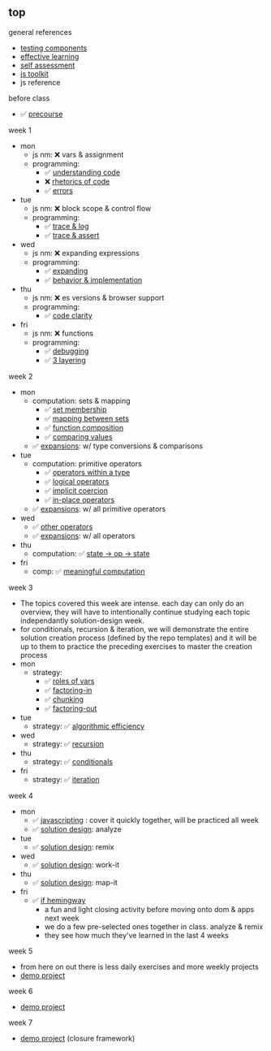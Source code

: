 ## top

general references
* [testing components](https://github.com/colevandersWands/testing-components)  
* [effective learning](https://github.com/elewa-academy/effective-learning)  
* [self assessment](https://github.com/elewa-academy/self-assessment)  
* [js toolkit](https://github.com/elewa-academy/js-tool-kit)  
* js reference

before class 
* :white_check_mark: [precourse](https://github.com/colevanderswands/precourse)  

week 1
* mon 
  * js nm: :x: vars & assignment
  * programming: 
      * :white_check_mark: [understanding code](https://github.com/colevandersWands/understanding-code) 
      * :x: [rhetorics of code](https://github.com/elewa-academy/collaborative-development) 
      * :white_check_mark: [errors](https://github.com/colevandersWands/errors)
* tue
  * js nm: :x: block scope & control flow
  * programming: 
      * :white_check_mark: [trace & log](https://github.com/colevandersWands/trace-and-log)
      * :white_check_mark: [trace & assert](https://github.com/colevandersWands/trace-and-assert) 
* wed
  * js nm: :x: expanding expressions
  * programming: 
      * :white_check_mark: [expanding](https://github.com/colevandersWands/expanding)
      * :white_check_mark: [behavior & implementation](https://github.com/colevandersWands/behavior-and-implementation)  
* thu
  * js nm: :x: es versions & browser support
  * programming: 
      * :white_check_mark: [code clarity](https://github.com/colevandersWands/code-clarity)  
* fri
  * js nm: :x: functions
  * programming: 
      * :white_check_mark: [debugging](https://github.com/colevandersWands/debugging)  
      * :white_check_mark: [3 layering](https://github.com/colevandersWands/3-layering)  

week 2  
* mon
  * computation: sets & mapping
      * :white_check_mark: [set membership](https://github.com/colevandersWands/set-membership)  
      * :white_check_mark: [mapping between sets](https://github.com/colevandersWands/mapping-between-sets)  
      * :white_check_mark: [function composition](https://github.com/colevanderswands/function-composition)  
      * :white_check_mark: [comparing values](https://github.com/colevanderswands/comparing-values)   
  * :white_check_mark: [expansions](https://github.com/colevanderswands/expansions): w/ type conversions & comparisons
* tue
  * computation: primitive operators  
      * :white_check_mark: [operators within a type](https://github.com/colevanderswands/operators-within-a-type)  
      * :white_check_mark: [logical operators](https://github.com/colevanderswands/logical-operators)  
      * :white_check_mark: [implicit coercion](https://github.com/colevanderswands/implicit-coercion)  
      * :white_check_mark: [in-place operators](https://github.com/colevanderswands/in-place-operators)  
  * :white_check_mark: [expansions](https://github.com/colevanderswands/expansions): w/ all primitive operators
* wed
  * :white_check_mark:  [other operators](https://github.com/colevanderswands/other-operators)  
  * :white_check_mark: [expansions](https://github.com/colevanderswands/expansions): w/ all operators
* thu
  * computation: :white_check_mark: [state -> op -> state](https://github.com/colevanderswands/state-operation-state)  
* fri
  * comp: :white_check_mark: [meaningful computation](https://github.com/colevanderswands/meaningful-computation)  

week 3
* The topics covered this week are intense.  each day can only do an overview, they will have to intentionally continue studying each topic independantly solution-design week.  
* for conditionals, recursion & iteration, we will demonstrate the entire solution creation process (defined by the repo templates) and it will be up to them to practice the preceding exercises to master the creation process
* mon
  * strategy: 
      * :white_check_mark: [roles of vars](https://github.com/colevanderswands/roles-of-variables)
      * :white_check_mark: [factoring-in](https://github.com/colevanderswands/factoring-in)  
      * :white_check_mark: [chunking](https://github.com/colevanderswands/chunking)  
      * :white_check_mark: [factoring-out](https://github.com/colevanderswands/factoring-out)  
* tue
  * strategy: :white_check_mark: [algorithmic efficiency](https://github.com/colevanderswands/algorithmic-efficiency) 
* wed
  * strategy: :white_check_mark: [recursion](https://github.com/colevandersWands/recursion)
* thu
  * strategy: :white_check_mark: [conditionals](https://github.com/colevanderswands/conditionals)  
* fri
  * strategy: :white_check_mark: [iteration](https://github.com/colevandersWands/iteration)

week 4
* mon
  * :white_check_mark: [javascripting](https://github.com/colevanderswands/javascripting) : cover it quickly together, will be practiced all week
  * :white_check_mark: [solution design](https://github.com/colevanderswands/solution-design): analyze
* tue
  * :white_check_mark: [solution design](https://github.com/colevanderswands/solution-design): remix
* wed
  * :white_check_mark: [solution design](https://github.com/colevanderswands/solution-design): work-it
* thu
  * :white_check_mark: [solution design](https://github.com/colevanderswands/solution-design): map-it
* fri
    * :white_check_mark: [if hemingway](https://github.com/colevanderswands/if-hemingway-wrote-javascript)  
       * a fun and light closing activity before moving onto dom & apps next week
       * we do a few pre-selected ones together in class. analyze & remix
       * they see how much they've learned in the last 4 weeks
 
week 5
* from here on out there is less daily exercises and more weekly projects  
* [demo project](https://github.com/colevandersWands/wk-5-proj-concept)  
 
week 6 
* [demo project](https://github.com/colevandersWands/wk-6-proj-concept) 

week 7  
* [demo project](https://github.com/colevandersWands/wk-7-proj-concept) (closure framework) 
